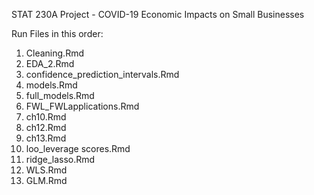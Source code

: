STAT 230A Project - COVID-19 Economic Impacts on Small Businesses

Run Files in this order:
1. Cleaning.Rmd
2. EDA_2.Rmd
3. confidence_prediction_intervals.Rmd
4. models.Rmd
5. full_models.Rmd
6. FWL_FWLapplications.Rmd
7. ch10.Rmd
8. ch12.Rmd
9. ch13.Rmd
10. loo_leverage scores.Rmd
11. ridge_lasso.Rmd
12. WLS.Rmd
13. GLM.Rmd
  
